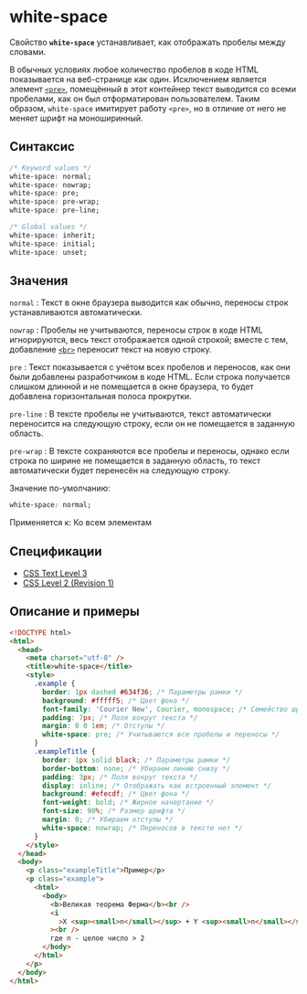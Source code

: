 # white-space

Свойство **`white-space`** устанавливает, как отображать пробелы между словами.

В обычных условиях любое количество пробелов в коде HTML показывается на веб-странице как один. Исключением является элемент [`<pre>`](../html/pre.md), помещённый в этот контейнер текст выводится со всеми пробелами, как он был отформатирован пользователем. Таким образом, `white-space` имитирует работу `<pre>`, но в отличие от него не меняет шрифт на моноширинный.

## Синтаксис

```css
/* Keyword values */
white-space: normal;
white-space: nowrap;
white-space: pre;
white-space: pre-wrap;
white-space: pre-line;

/* Global values */
white-space: inherit;
white-space: initial;
white-space: unset;
```

## Значения

`normal`
: Текст в окне браузера выводится как обычно, переносы строк устанавливаются автоматически.

`nowrap`
: Пробелы не учитываются, переносы строк в коде HTML игнорируются, весь текст отображается одной строкой; вместе с тем, добавление [`<br>`](../html/br.md) переносит текст на новую строку.

`pre`
: Текст показывается с учётом всех пробелов и переносов, как они были добавлены разработчиком в коде HTML. Если строка получается слишком длинной и не помещается в окне браузера, то будет добавлена горизонтальная полоса прокрутки.

`pre-line`
: В тексте пробелы не учитываются, текст автоматически переносится на следующую строку, если он не помещается в заданную область.

`pre-wrap`
: В тексте сохраняются все пробелы и переносы, однако если строка по ширине не помещается в заданную область, то текст автоматически будет перенесён на следующую строку.

Значение по-умолчанию:

```css
white-space: normal;
```

Применяется к: Ко всем элементам

## Спецификации

- [CSS Text Level 3](http://dev.w3.org/csswg/css3-text/#propdef-white-space)
- [CSS Level 2 (Revision 1)](http://www.w3.org/TR/CSS2/text.html#white-space-prop)

## Описание и примеры

```html
<!DOCTYPE html>
<html>
  <head>
    <meta charset="utf-8" />
    <title>white-space</title>
    <style>
      .example {
        border: 1px dashed #634f36; /* Параметры рамки */
        background: #fffff5; /* Цвет фона */
        font-family: 'Courier New', Courier, monospace; /* Семейство шрифта */
        padding: 7px; /* Поля вокруг текста */
        margin: 0 0 1em; /* Отступы */
        white-space: pre; /* Учитываются все пробелы и переносы */
      }
      .exampleTitle {
        border: 1px solid black; /* Параметры рамки */
        border-bottom: none; /* Убираем линию снизу */
        padding: 3px; /* Поля вокруг текста */
        display: inline; /* Отображать как встроенный элемент */
        background: #efecdf; /* Цвет фона */
        font-weight: bold; /* Жирное начертание */
        font-size: 90%; /* Размер шрифта */
        margin: 0; /* Убираем отступы */
        white-space: nowrap; /* Переносов в тексте нет */
      }
    </style>
  </head>
  <body>
    <p class="exampleTitle">Пример</p>
    <p class="example">
      <html>
        <body>
          <b>Великая теорема Ферма</b><br />
          <i
            >X <sup><small>n</small></sup> + Y <sup><small>n</small></sup> = Z <sup><small>n</small></sup></i
          ><br />
          где n - целое число > 2
        </body>
      </html>
    </p>
  </body>
</html>
```
